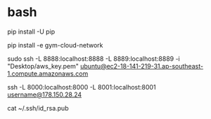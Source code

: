 # bash


 pip install -U pip
 
pip install -e gym-cloud-network

sudo ssh -L 8888:localhost:8888 -L 8889:localhost:8889 -i "Desktop/aws_key.pem" ubuntu@ec2-18-141-219-31.ap-southeast-1.compute.amazonaws.com

ssh -L 8000:localhost:8000 -L 8001:localhost:8001 username@178.150.28.24

cat ~/.ssh/id_rsa.pub
